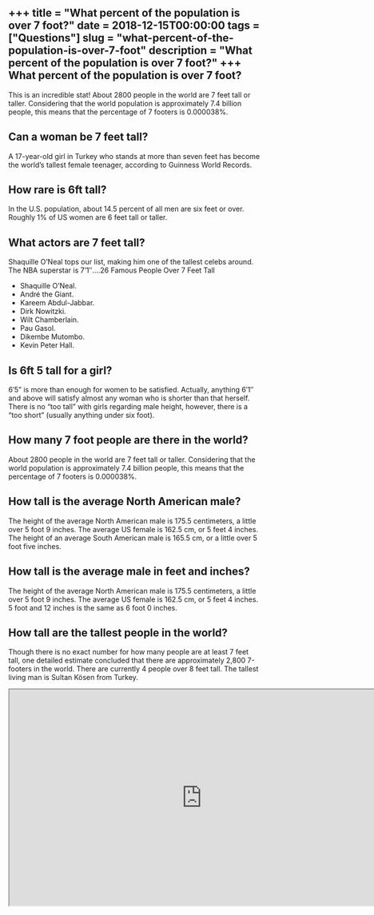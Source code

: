 +++
title = "What percent of the population is over 7 foot?"
date = 2018-12-15T00:00:00
tags = ["Questions"]
slug = "what-percent-of-the-population-is-over-7-foot"
description = "What percent of the population is over 7 foot?"
+++
What percent of the population is over 7 foot?
----------------------------------------------

This is an incredible stat! About 2800 people in the world are 7 feet tall or taller. Considering that the world population is approximately 7.4 billion people, this means that the percentage of 7 footers is 0.000038%.

Can a woman be 7 feet tall?
---------------------------

A 17-year-old girl in Turkey who stands at more than seven feet has become the world’s tallest female teenager, according to Guinness World Records.

How rare is 6ft tall?
---------------------

In the U.S. population, about 14.5 percent of all men are six feet or over. Roughly 1% of US women are 6 feet tall or taller.

What actors are 7 feet tall?
----------------------------

Shaquille O’Neal tops our list, making him one of the tallest celebs around. The NBA superstar is 7’1″….26 Famous People Over 7 Feet Tall

- Shaquille O’Neal.
- André the Giant.
- Kareem Abdul-Jabbar.
- Dirk Nowitzki.
- Wilt Chamberlain.
- Pau Gasol.
- Dikembe Mutombo.
- Kevin Peter Hall.

Is 6ft 5 tall for a girl?
-------------------------

6′5” is more than enough for women to be satisfied. Actually, anything 6′1″ and above will satisfy almost any woman who is shorter than that herself. There is no “too tall” with girls regarding male height, however, there is a “too short” (usually anything under six foot).

How many 7 foot people are there in the world?
----------------------------------------------

About 2800 people in the world are 7 feet tall or taller. Considering that the world population is approximately 7.4 billion people, this means that the percentage of 7 footers is 0.000038%.

How tall is the average North American male?
--------------------------------------------

The height of the average North American male is 175.5 centimeters, a little over 5 foot 9 inches. The average US female is 162.5 cm, or 5 feet 4 inches. The height of an average South American male is 165.5 cm, or a little over 5 foot five inches.

How tall is the average male in feet and inches?
------------------------------------------------

The height of the average North American male is 175.5 centimeters, a little over 5 foot 9 inches. The average US female is 162.5 cm, or 5 feet 4 inches. 5 foot and 12 inches is the same as 6 foot 0 inches.

How tall are the tallest people in the world?
---------------------------------------------

Though there is no exact number for how many people are at least 7 feet tall, one detailed estimate concluded that there are approximately 2,800 7-footers in the world. There are currently 4 people over 8 feet tall. The tallest living man is Sultan Kösen from Turkey.

<iframe allow="accelerometer; autoplay; clipboard-write; encrypted-media; gyroscope; picture-in-picture" allowfullscreen="" class="__youtube_prefs__  epyt-is-override  no-lazyload" data-no-lazy="1" data-origheight="433" data-origwidth="770" data-skipgform_ajax_framebjll="" height="433" id="_ytid_62039" loading="lazy" src="https://www.youtube.com/embed/F9lqP739jgc?enablejsapi=1&autoplay=0&cc_load_policy=0&cc_lang_pref=&iv_load_policy=1&loop=0&modestbranding=0&rel=1&fs=1&playsinline=0&autohide=2&theme=dark&color=red&controls=1&" title="YouTube player" width="770"></iframe>